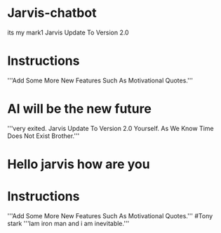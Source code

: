 # Jarvis-chatbot
its my mark1
Jarvis Update To Version 2.0
# Instructions
'''Add Some More New Features Such As Motivational Quotes.'''
# AI  will be the new future
'''very exited.
Jarvis Update To Version 2.0 Yourself.
As We Know Time Does Not Exist Brother.'''

# Hello jarvis how are you

# Instructions
'''Add Some More New Features Such As Motivational Quotes.'''
#Tony stark
'''Iam iron man and i am inevitable.'''
